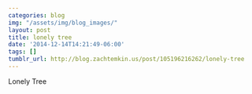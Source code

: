 ```yaml
---
categories: blog
img: "/assets/img/blog_images/" 
layout: post
title: lonely tree
date: '2014-12-14T14:21:49-06:00'
tags: []
tumblr_url: http://blog.zachtemkin.us/post/105196216262/lonely-tree
---
```

Lonely Tree
